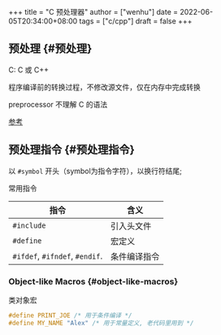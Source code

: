 +++
title = "C 预处理器"
author = ["wenhu"]
date = 2022-06-05T20:34:00+08:00
tags = ["c/cpp"]
draft = false
+++

## 预处理 {#预处理}

C: C 或 C++

程序编译前的转换过程，不修改源文件，仅在内存中完成转换

preprocessor 不理解 C 的语法

[参考](https://www.learncpp.com/cpp-tutorial/introduction-to-the-preprocessor/)


## 预处理指令 {#预处理指令}

以 `#symbol` 开头（symbol为指令字符），以换行符结尾;

常用指令

| 指令                           | 含义   |
|------------------------------|------|
| `#include`                     | 引入头文件 |
| `#define`                      | 宏定义 |
| `#ifdef`, `#ifndef`, `#endif`. | 条件编译指令 |


### Object-like Macros {#object-like-macros}

类对象宏

```c
#define PRINT_JOE /* 用于条件编译 */
#define MY_NAME "Alex" /* 用于常量定义, 老代码里用到 */
```
